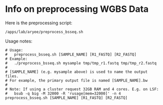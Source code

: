 <br><br>
# Info on preprocessing WGBS Data

Here is the preprocessing script:

```
/apps/lab/aryee/preprocess_bsseq.sh 
```

Usage notes:
```
# Usage:
#   preprocess_bsseq.sh [SAMPLE_NAME] [R1_FASTQ] [R2_FASTQ]
# Example:
#   ./preprocess_bsseq.sh mysample tmp/tmp_r1.fastq tmp/tmp_r2.fastq
#
# [SAMPLE_NAME] (e.g. mysample above) is used to name the output files. 
# For example, the primary output file is named [SAMPLE_NAME].bw
#
# Note: If using a cluster request 32GB RAM and 4 cores. E.g. on LSF:
#   bsub -q big -M 32000 -R 'rusage[mem=32000]' -n 4 preprocess_bsseq.sh [SAMPLE_NAME] [R1_FASTQ] [R2_FASTQ]
```
<br><br>
